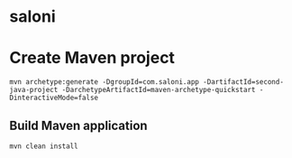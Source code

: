 # saloni
# Create Maven project

``` 
mvn archetype:generate -DgroupId=com.saloni.app -DartifactId=second-java-project -DarchetypeArtifactId=maven-archetype-quickstart -DinteractiveMode=false
```

## Build Maven application

``` 
mvn clean install
```